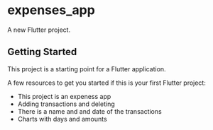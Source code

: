 # expenses_app

A new Flutter project.

## Getting Started

This project is a starting point for a Flutter application.

A few resources to get you started if this is your first Flutter project:

- This project is an expeness app 
- Adding transactions and deleting 
- There is a name and and date of the transactions
- Charts with days and amounts


